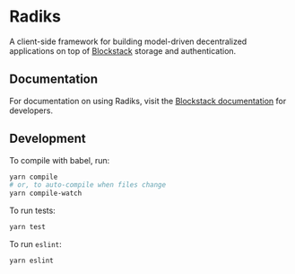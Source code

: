 # Radiks

A client-side framework for building model-driven decentralized applications on top of [Blockstack](https://blockstack.org) storage and authentication.


## Documentation

For documentation on using Radiks, visit the [Blockstack documentation](https://docs.blockstack.org/develop/radiks-intro.html) for developers.

## Development

To compile with babel, run:

~~~bash
yarn compile
# or, to auto-compile when files change
yarn compile-watch
~~~

To run tests:

~~~bash
yarn test
~~~

To run `eslint`:

~~~bash
yarn eslint
~~~
